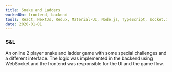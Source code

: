 ```yaml
---
title: Snake and Ladders
workedOn: frontend, backend
tools: React, NextJs, Redux, Material-UI, Node.js, TypeScript, socket.io
date: 2020-01-01
---
```


### S&L

An online 2 player snake and ladder game with some special challenges and a
different interface. The logic was implemented in the backend using WebSocket
and the frontend was responsible for the UI and the game flow.
